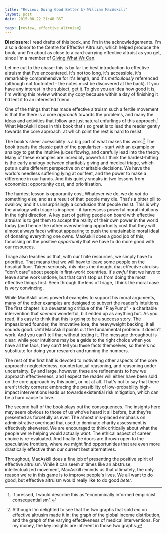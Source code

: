 ```yaml
---
title: "Review: Doing Good Better by William MacAskill"
layout: post
date: 2015-08-22 21:48 BST

tags: [review, effective altruism]
---
```


**Disclosure**: I read drafts of this book, and I'm in the
acknowledgements. I'm also a donor to the Centre for Effective Altruism, which
helped produce the book, and I'm about as close to a card-carrying effective
altruist as you get, since I'm a member of [Giving What We Can](https://www.givingwhatwecan.org/). 

Let me cut to the chase: this is by far the best introduction
to effective altruism that I've encountered. It's not too long, it's accessible,
it's remarkably comprehensive for it's length, and it's *meticulously*
referenced (although not footnoted - the notes must be discovered at the back).
If you have any interest in the subject, [get
it](http://www.amazon.com/Doing-Good-Better-Effective-Difference/dp/1592409105).
To give you an idea how good it is, I'm writing this review without my copy
because within a day of finishing it I'd lent it to an interested friend.

<!-- more -->

One of the things that has made effective altruism such a fertile movement is
that the there is a core *approach* towards the problems, and many the ideas and
activities that follow are just natural unfurlings of this approach.[^describe] What
MacAskill does in this book that's so great is to lead the reader gently towards
the core approach, at which point the rest is hard to resist.

[^describe]: 
    If pressed, I would describe this as "economically informed empiricist 
    consequentialism".

The book's sheer acessibility is a big part of what makes this work.[^graphs] The book treads
the classic path of the populariser - start with an example or analogy to get
the intuitive juices flowing, and carefully lead into the theory. Many of these
examples are incredibly powerful. I think the hardest-hitting is the early
analogy between charitably giving and medical triage, which puts a quite
different perspective on charitable decisions. We have the world's needless suffering
lying at our feet, and the power to make a difference in our hands. And this
quietly sneaks in two lessons from economics: opportunity cost, and prioritisation. 

[^graphs]:
    Although I'm delighted to see that the two graphs that sold *me* on
    effective altrusim made it in: the graph of the global income distribution,
    and the graph of the varying effectiveness of medical interventions. For my
    money, the key insights are inherent in those two graphs.

The hardest lesson is opporunity cost. Whatever we do, we do *not* do something 
else, and as a result of that, people may die. That's a bitter pill to swallow,
and it's unsurprisingly a conclusion that people resist. This is why the analogy
with triage is inspired - it harnessess powerful moral intuitions in the right
direction. A key part of getting people on board with effective altruism is to
get them to accept the reality of their own power in the world today (and hence
the rather overwhelming opportunity cost that they will almost always face)
without appearing to push the unattainable moral ideal of donating everything
one owns. MacAskill does a good job of this, focussing on the positive
*opportunity* that we have to do more good with our resources.

Triage also teaches us that, with our finite resources, we simply have to
prioritise. That means that we will have to leave some people on the hospital
floor. Taken seriously, this nixes the thought that effective altruists "don't
care" about people in first-world countries. It's *awful* that we have to leave
some work undone, but that can't stop us from doing the most effective things
first. Seen through the lens of triage, I think the moral case is very
convincing.

While MacAskill uses powerful examples to support his moral arguments, many of
the other examples are designed to subvert the reader's intuitions. The first
chapter is a devastating critique of the "PlayPump" - a charitable intervention that
*seemed* wonderful, but ended up as anything but. As you read, it's easy
 to think that this is going to be a success story. The impassioned founder, the
 innovative idea, the heavyweight backing: it all sounds good. Until MacAskill
 points out the fundamental problem: it doesn't work. And you can't tell that
 without testing it. The message throughout is clear: while your intuitions may
 be a guide to the right choice when you have all the facs, they can't tell you
 those facts themselves, so there's no substitute for doing your research and running
 the numbers.
 
The rest of the first half is devoted to motivating other aspects of the core
approach: neglectedness, counterfactual reasoning, and reasoning under
uncertainty. By and large, however, these are refinements to how we approach
effectiveness, and I expect the reader will either have been sold on the core
approach by this point, or not at all. That's not to say that there aren't
tricky corners: embracing the possibility of low-probability high-impact
interventions leads us towards existential risk mitigation, which can be a hard
cause to love.

The second half of the book plays out the consequences. The insights here may
seem obvious to those of us who've heard it all before, but they're presented as
forcefully as ever. The almost mis-placed emphasis on administrative
overhead that used to dominate charity assessment is effectively skewered. We
are encouraged to think critically about what the people we're helping would
actually *want*. The ethical aspect of career choice is re-evaluated. And
finally the doors are thrown open to the speculative frontiers, where we might
find opportunities that are even more drastically effective than our current
best alternatives.

Throughout, MacAskill does a fine job of presenting the positive spirit of
effective altruism. While it can seem at times like an abstruse, intellectualized
movement, MacAskill reminds us that ultimately, the only reason we're in this
game is to improve people's lives. We all want to do good, but effective
altruism would really like to do good *beter*.
